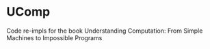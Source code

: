 # UComp
Code re-impls for the book Understanding Computation: From Simple Machines to Impossible Programs
